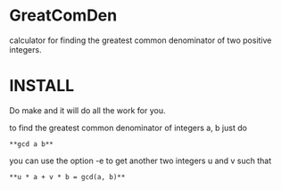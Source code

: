 # GreatComDen
calculator for finding the greatest common denominator of two positive integers.


INSTALL
================================================================================

Do make and it will do all the work for you.

to find the greatest common denominator of integers a, b just do

    **gcd a b**

you can use the option -e to get another two integers u and v such that

    **u * a + v * b = gcd(a, b)**
